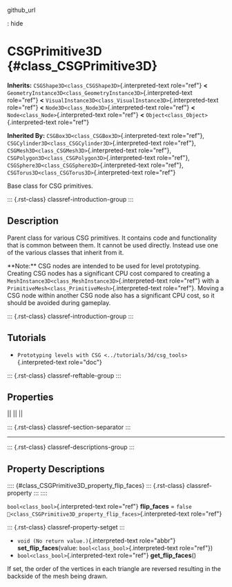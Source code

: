 github_url

:   hide

# CSGPrimitive3D {#class_CSGPrimitive3D}

**Inherits:** `CSGShape3D<class_CSGShape3D>`{.interpreted-text
role="ref"} **\<**
`GeometryInstance3D<class_GeometryInstance3D>`{.interpreted-text
role="ref"} **\<**
`VisualInstance3D<class_VisualInstance3D>`{.interpreted-text role="ref"}
**\<** `Node3D<class_Node3D>`{.interpreted-text role="ref"} **\<**
`Node<class_Node>`{.interpreted-text role="ref"} **\<**
`Object<class_Object>`{.interpreted-text role="ref"}

**Inherited By:** `CSGBox3D<class_CSGBox3D>`{.interpreted-text
role="ref"}, `CSGCylinder3D<class_CSGCylinder3D>`{.interpreted-text
role="ref"}, `CSGMesh3D<class_CSGMesh3D>`{.interpreted-text role="ref"},
`CSGPolygon3D<class_CSGPolygon3D>`{.interpreted-text role="ref"},
`CSGSphere3D<class_CSGSphere3D>`{.interpreted-text role="ref"},
`CSGTorus3D<class_CSGTorus3D>`{.interpreted-text role="ref"}

Base class for CSG primitives.

::: {.rst-class}
classref-introduction-group
:::

## Description

Parent class for various CSG primitives. It contains code and
functionality that is common between them. It cannot be used directly.
Instead use one of the various classes that inherit from it.

\*\*Note:\*\* CSG nodes are intended to be used for level prototyping.
Creating CSG nodes has a significant CPU cost compared to creating a
`MeshInstance3D<class_MeshInstance3D>`{.interpreted-text role="ref"}
with a `PrimitiveMesh<class_PrimitiveMesh>`{.interpreted-text
role="ref"}. Moving a CSG node within another CSG node also has a
significant CPU cost, so it should be avoided during gameplay.

::: {.rst-class}
classref-introduction-group
:::

## Tutorials

- `Prototyping levels with CSG <../tutorials/3d/csg_tools>`{.interpreted-text
  role="doc"}

::: {.rst-class}
classref-reftable-group
:::

## Properties

||
||
||

::: {.rst-class}
classref-section-separator
:::

------------------------------------------------------------------------

::: {.rst-class}
classref-descriptions-group
:::

## Property Descriptions

:::: {#class_CSGPrimitive3D_property_flip_faces}
::: {.rst-class}
classref-property
:::
::::

`bool<class_bool>`{.interpreted-text role="ref"} **flip_faces** =
`false` `🔗<class_CSGPrimitive3D_property_flip_faces>`{.interpreted-text
role="ref"}

::: {.rst-class}
classref-property-setget
:::

- `void (No return value.)`{.interpreted-text role="abbr"}
  **set_flip_faces**(value: `bool<class_bool>`{.interpreted-text
  role="ref"})
- `bool<class_bool>`{.interpreted-text role="ref"} **get_flip_faces**()

If set, the order of the vertices in each triangle are reversed
resulting in the backside of the mesh being drawn.
